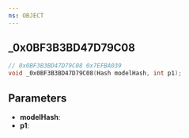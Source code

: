 ```yaml
---
ns: OBJECT
---
```

## _0x0BF3B3BD47D79C08

```c
// 0x0BF3B3BD47D79C08 0x7EFBA039
void _0x0BF3B3BD47D79C08(Hash modelHash, int p1);
```

## Parameters
* **modelHash**:
* **p1**:
